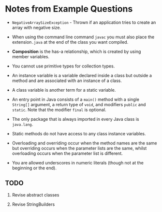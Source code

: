 # Notes from Example Questions

* `NegativeArraySizeException` - Thrown if an application tries to create an array with negative size.

* When using the command line command `javac` you must also place the extension`.java` at the end of the class you want compiled.

* **Composition** is the has-a relationship, which is created by using member variables.

* You cannot use primitive types for collection types.

* An instance variable is a variable declared inside a class but outside a method and are associated with an instance of a class.

* A class variable is another term for a static variable.

* An entry point in Java consists of a `main()` method with a single `String[]` argument, a return type of `void`, and modifiers `public` and `static`. Note that the modifier `final` is optional.

* The only package that is always imported in every Java class is `java.lang`.

* Static methods do not have access to any class instance variables.

* Overloading and overriding occur when the method names are the same but overriding occurs when the parameter lists are the same, whilst overloading occurs when the parameter list is different.

* You are allowed underscores in numeric literals (though not at the beginning or the end).

## TODO

1. Revise abstract classes

2. Revise StringBuilders
